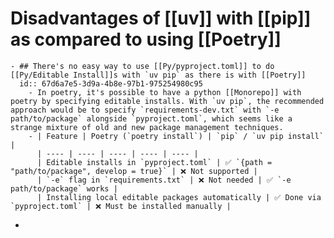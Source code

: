 # Disadvantages of [[uv]] with [[pip]] as compared to using [[Poetry]]
	- ## There's no easy way to use [[Py/pyproject.toml]] to do [[Py/Editable Install]]s with `uv pip` as there is with [[Poetry]]
	  id:: 67d6a7e5-3d9a-4b8e-97b1-975254980c95
		- In poetry, it's possible to have a python [[Monorepo]] with poetry by specifying editable installs. With `uv pip`, the recommended approach would be to specify `requirements-dev.txt` with `-e path/to/package` alongside `pyproject.toml`, which seems like a strange mixture of old and new package management techniques.
		- | Feature | Poetry (`poetry install`) | `pip` / `uv pip install` |
		  | ---- | ---- | ---- | ---- | ---- |
		  | Editable installs in `pyproject.toml` | ✅ `{path = "path/to/package", develop = true}` | ❌ Not supported |
		  | `-e` flag in `requirements.txt` | ❌ Not needed | ✅ `-e path/to/package` works |
		  | Installing local editable packages automatically | ✅ Done via `pyproject.toml` | ❌ Must be installed manually |
-